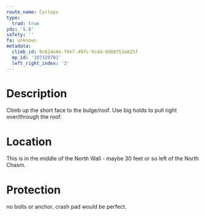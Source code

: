 ```yaml
---
route_name: Cyclops
type:
  trad: true
yds: '5.8'
safety: ''
fa: unknown
metadata:
  climb_id: 9c614e8e-f8e7-497c-9cdd-dd88753a825f
  mp_id: '107329781'
  left_right_index: '2'
---
```

# Description
Climb up the short face to the bulge/roof. Use big holds to pull right over/through the roof.

# Location
This is in the middle of the North Wall - maybe 30 feet or so left of the North Chasm.

# Protection
no bolts or anchor. crash pad would be perfect.
